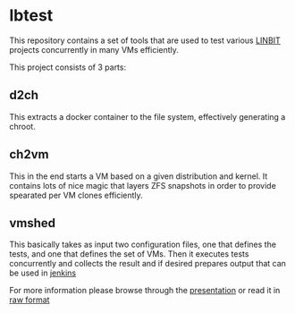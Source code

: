 # lbtest

This repository contains a set of tools that are used to test various [LINBIT](https://www.linbit.com)
projects concurrently in many VMs efficiently.

This project consists of 3 parts:

## d2ch
This extracts a docker container to the file system, effectively generating a chroot.

## ch2vm
This in the end starts a VM based on a given distribution and kernel. It contains lots of nice magic that
layers ZFS snapshots in order to provide spearated per VM clones efficiently.

## vmshed
This basically takes as input two configuration files, one that defines the tests, and one that defines the
set of VMs. Then it executes tests concurrently and collects the result and if desired prepares output that
can be used in [jenkins](https://jenkins.io)

For more information please browse through the [presentation](https://go-talks.appspot.com/github.com/LINBIT/lbtest/lbtest.slide) or read it in [raw format](https://github.com/LINBIT/lbtest/blob/master/lbtest.slide)
